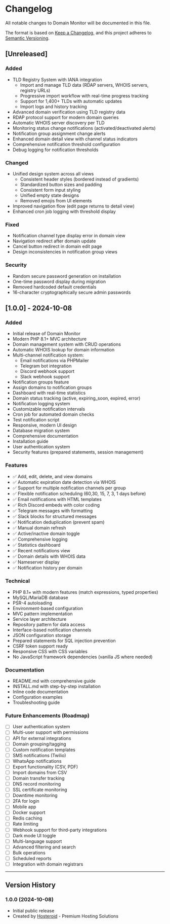 # Changelog

All notable changes to Domain Monitor will be documented in this file.

The format is based on [Keep a Changelog](https://keepachangelog.com/en/1.0.0/),
and this project adheres to [Semantic Versioning](https://semver.org/spec/v2.0.0.html).

## [Unreleased]

### Added
- TLD Registry System with IANA integration
  - Import and manage TLD data (RDAP servers, WHOIS servers, registry URLs)
  - Progressive import workflow with real-time progress tracking
  - Support for 1,400+ TLDs with automatic updates
  - Import logs and history tracking
- Advanced domain verification using TLD registry data
- RDAP protocol support for modern domain queries
- Automatic WHOIS server discovery per TLD
- Monitoring status change notifications (activated/deactivated alerts)
- Notification group assignment change alerts
- Enhanced domain detail view with channel status indicators
- Comprehensive notification threshold configuration
- Debug logging for notification thresholds

### Changed
- Unified design system across all views
  - Consistent header styles (bordered instead of gradients)
  - Standardized button sizes and padding
  - Consistent form input styling
  - Unified empty state designs
  - Removed emojis from UI elements
- Improved navigation flow (edit page returns to detail view)
- Enhanced cron job logging with threshold display

### Fixed
- Notification channel type display error in domain view
- Navigation redirect after domain update
- Cancel button redirect in domain edit page
- Design inconsistencies in notification group views

### Security
- Random secure password generation on installation
- One-time password display during migration
- Removed hardcoded default credentials
- 16-character cryptographically secure admin passwords

## [1.0.0] - 2024-10-08

### Added
- Initial release of Domain Monitor
- Modern PHP 8.1+ MVC architecture
- Domain management system with CRUD operations
- Automatic WHOIS lookup for domain information
- Multi-channel notification system:
  - Email notifications via PHPMailer
  - Telegram bot integration
  - Discord webhook support
  - Slack webhook support
- Notification groups feature
- Assign domains to notification groups
- Dashboard with real-time statistics
- Domain status tracking (active, expiring_soon, expired, error)
- Notification logging system
- Customizable notification intervals
- Cron job for automated domain checks
- Test notification script
- Responsive, modern UI design
- Database migration system
- Comprehensive documentation
- Installation guide
- User authentication system
- Security features (prepared statements, session management)

### Features
- ✅ Add, edit, delete, and view domains
- ✅ Automatic expiration date detection via WHOIS
- ✅ Support for multiple notification channels per group
- ✅ Flexible notification scheduling (60,30, 15, 7, 3, 1 days before)
- ✅ Email notifications with HTML templates
- ✅ Rich Discord embeds with color coding
- ✅ Telegram messages with formatting
- ✅ Slack blocks for structured messages
- ✅ Notification deduplication (prevent spam)
- ✅ Manual domain refresh
- ✅ Active/inactive domain toggle
- ✅ Comprehensive logging
- ✅ Statistics dashboard
- ✅ Recent notifications view
- ✅ Domain details with WHOIS data
- ✅ Nameserver display
- ✅ Notification history per domain

### Technical
- PHP 8.1+ with modern features (match expressions, typed properties)
- MySQL/MariaDB database
- PSR-4 autoloading
- Environment-based configuration
- MVC pattern implementation
- Service layer architecture
- Repository pattern for data access
- Interface-based notification channels
- JSON configuration storage
- Prepared statements for SQL injection prevention
- CSRF token support ready
- Responsive CSS with CSS variables
- No JavaScript framework dependencies (vanilla JS where needed)

### Documentation
- README.md with comprehensive guide
- INSTALL.md with step-by-step installation
- Inline code documentation
- Configuration examples
- Troubleshooting guide

### Future Enhancements (Roadmap)
- [ ] User authentication system
- [ ] Multi-user support with permissions
- [ ] API for external integrations
- [ ] Domain grouping/tagging
- [ ] Custom notification templates
- [ ] SMS notifications (Twilio)
- [ ] WhatsApp notifications
- [ ] Export functionality (CSV, PDF)
- [ ] Import domains from CSV
- [ ] Domain transfer tracking
- [ ] DNS record monitoring
- [ ] SSL certificate monitoring
- [ ] Downtime monitoring
- [ ] 2FA for login
- [ ] Mobile app
- [ ] Docker support
- [ ] Redis caching
- [ ] Rate limiting
- [ ] Webhook support for third-party integrations
- [ ] Dark mode UI toggle
- [ ] Multi-language support
- [ ] Advanced filtering and search
- [ ] Bulk operations
- [ ] Scheduled reports
- [ ] Integration with domain registrars

---

## Version History

### 1.0.0 (2024-10-08)
- Initial public release
- Created by [Hosteroid](https://www.hosteroid.uk) - Premium Hosting Solutions

